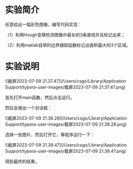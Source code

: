 # 实验简介

任意给出一幅彩色图像，编写代码实现：

（1）利用Hough变换检测图像中最长的3条直线并且标记出来；

（2）利用matlab自带的边界跟踪函数标记出面积最大的3个区域。

# 实验说明

![截屏2023-07-09 21.37.47](/Users/csgo/Library/Application Support/typora-user-images/截屏2023-07-09 21.37.47.png)

首先打开main函数，然后点击运行。

然后会弹出一个对话框：

![截屏2023-07-09 21.38.28](/Users/csgo/Library/Application Support/typora-user-images/截屏2023-07-09 21.38.28.png)

选择一张图片，然后打开它，等程序运行一下：

![截屏2023-07-09 21.39.47](/Users/csgo/Library/Application Support/typora-user-images/截屏2023-07-09 21.39.47.png)

得到最终的结果。